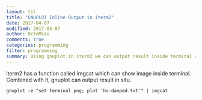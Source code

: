 ```yaml
---
layout: til
title: "GNUPLOT Inline Output in iterm2"
date: 2017-04-07
modified: 2017-04-07
author: OctoMiao
comments: true
categories: programming
filter: programming
summary: Using gnuplot in iterm2 we can output result inside terminal combined with imgcat
---
```


iterm2 has a function called imgcat which can show image inside terminal. Combined with it, gnuplot can output result in situ.

```
gnuplot -e "set terminal png; plot 'ho-damped.txt'" | imgcat
```
